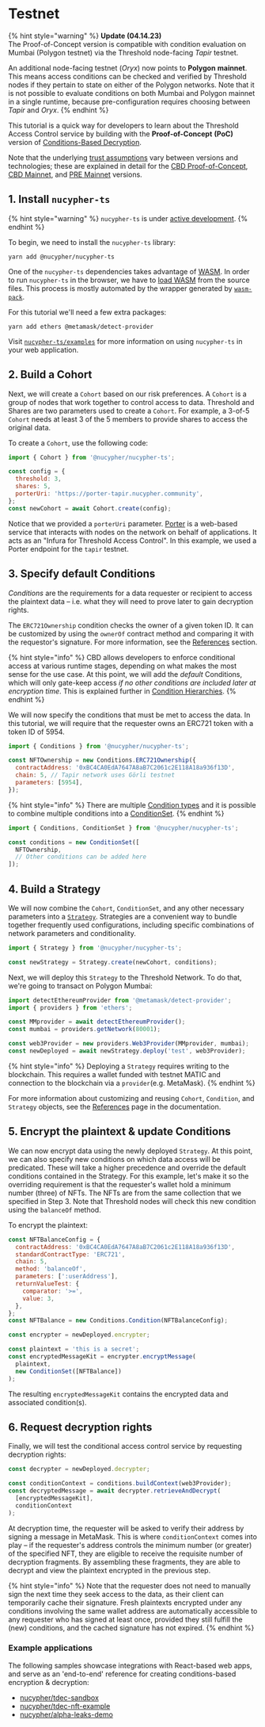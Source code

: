 # Testnet

{% hint style="warning" %}
**Update (04.14.23)** \
The Proof-of-Concept version is compatible with condition evaluation on Mumbai (Polygon testnet) via the Threshold node-facing _Tapir_ testnet.&#x20;

An additional node-facing testnet (_Oryx_) now points to **Polygon** **mainnet**. This means access conditions can be checked and verified by Threshold nodes if they pertain to state on either of the Polygon networks. Note that it is not possible to evaluate conditions on both Mumbai and Polygon mainnet in a single runtime, because pre-configuration requires choosing between _Tapir_ and _Oryx_.&#x20;
{% endhint %}

This tutorial is a quick way for developers to learn about the Threshold Access Control service by building with the **Proof-of-Concept** **(PoC)** version of [Conditions-Based Decryption](../../../fundamentals/threshold-access-control/conditions-based-decryption-cbd.md).&#x20;

Note that the underlying [trust assumptions](../trust-assumptions/) vary between versions and technologies; these are explained in detail for the [CBD Proof-of-Concept](../trust-assumptions/cbd-proof-of-concept-version/), [CBD Mainnet](../trust-assumptions/cbd-mainnet-version.md), and [PRE Mainnet](../trust-assumptions/cbd-mainnet-version.md) versions.&#x20;

## 1. Install `nucypher-ts`

{% hint style="warning" %}
`nucypher-ts` is under [active development](https://github.com/nucypher/nucypher-ts/pulls).
{% endhint %}

To begin, we need to install the `nucypher-ts` library:

```
yarn add @nucypher/nucypher-ts
```

One of the `nucypher-ts` dependencies takes advantage of [WASM](https://developer.mozilla.org/en-US/docs/WebAssembly). In order to run `nucypher-ts` in the browser, we have to [load WASM](https://developer.mozilla.org/en-US/docs/WebAssembly/Loading\_and\_running) from the source files. This process is mostly automated by the wrapper generated by [`wasm-pack`](https://rustwasm.github.io/docs/wasm-pack/tutorials/npm-browser-packages/using-your-library.html).

For this tutorial we'll need a few extra packages:

```
yarn add ethers @metamask/detect-provider
```

Visit [`nucypher-ts/examples`](https://github.com/nucypher/nucypher-ts/tree/main/examples) for more information on using `nucypher-ts` in your web application.

## 2. Build a Cohort

Next, we will create a `Cohort` based on our risk preferences. A `Cohort` is a group of nodes that work together to control access to data. Threshold and Shares are two parameters used to create a `Cohort`. For example, a 3-of-5 `Cohort` needs at least 3 of the 5 members to provide shares to access the original data.

To create a `Cohort`, use the following code:

```javascript
import { Cohort } from '@nucypher/nucypher-ts';

const config = {
  threshold: 3,
  shares: 5,
  porterUri: 'https://porter-tapir.nucypher.community',
};
const newCohort = await Cohort.create(config);
```

Notice that we provided a `porterUri` parameter. [Porter](https://docs.nucypher.com/en/latest/application\_development/web\_development.html#porter) is a web-based service that interacts with nodes on the network on behalf of applications. It acts as an "Infura for Threshold Access Control". In this example, we used a Porter endpoint for the `tapir` testnet.

## 3. Specify default Conditions

_Conditions_ are the requirements for a data requester or recipient to access the plaintext data – i.e. what they will need to prove later to gain decryption rights.

The `ERC721Ownership` condition checks the owner of a given token ID. It can be customized by using the `ownerOf` contract method and comparing it with the requestor's signature. For more information, see the [References](../references.md) section.

{% hint style="info" %}
CBD allows developers to enforce conditional access at various runtime stages, depending on what makes the most sense for the use case. At this point, we will add the _default_ Conditions, which will only gate-keep access _if no other conditions are included later at encryption time_. This is explained further in [Condition Hierarchies](../advanced-usage/condition-hierarchies.md).
{% endhint %}

We will now specify the conditions that must be met to access the data. In this tutorial, we will require that the requester owns an ERC721 token with a token ID of 5954.

```javascript
import { Conditions } from '@nucypher/nucypher-ts';

const NFTOwnership = new Conditions.ERC721Ownership({
  contractAddress: '0xBC4CA0EdA7647A8aB7C2061c2E118A18a936f13D',
  chain: 5, // Tapir network uses Görli testnet
  parameters: [5954],
});
```

{% hint style="info" %}
There are multiple [Condition types](../conditions/) and it is possible to combine multiple conditions into a [ConditionSet](../conditions-schema/condition-set.md).
{% endhint %}

```javascript
import { Conditions, ConditionSet } from '@nucypher/nucypher-ts';

const conditions = new ConditionSet([
  NFTOwnership,
  // Other conditions can be added here
]);
```

## 4. Build a Strategy

We will now combine the `Cohort`, `ConditionSet`, and any other necessary parameters into a [`Strategy`](../network-level-objects/strategy.md). Strategies are a convenient way to bundle together frequently used configurations, including specific combinations of network parameters and conditionality.

```javascript
import { Strategy } from '@nucypher/nucypher-ts';

const newStrategy = Strategy.create(newCohort, conditions);
```

Next, we will deploy this `Strategy` to the Threshold Network. To do that, we're going to transact on Polygon Mumbai:

```typescript
import detectEthereumProvider from '@metamask/detect-provider';
import { providers } from 'ethers';

const MMprovider = await detectEthereumProvider();
const mumbai = providers.getNetwork(80001);

const web3Provider = new providers.Web3Provider(MMprovider, mumbai);
const newDeployed = await newStrategy.deploy('test', web3Provider);
```

{% hint style="info" %}
Deploying a `Strategy` requires writing to the blockchain. This requires a wallet funded with testnet MATIC and connection to the blockchain via a `provider`(e.g. MetaMask).
{% endhint %}

For more information about customizing and reusing `Cohort`, `Condition`, and `Strategy` objects, see the [References](../references.md) page in the documentation.

## 5. Encrypt the plaintext & update Conditions

We can now encrypt data using the newly deployed `Strategy`. At this point, we can also specify new conditions on which data access will be predicated. These will take a higher precedence and override the default conditions contained in the Strategy. For this example, let's make it so the overriding requirement is that the requester's wallet hold a minimum number (three) of NFTs. The NFTs are from the same collection that we specified in Step 3. Note that Threshold nodes will check this new condition using the `balanceOf` method.

To encrypt the plaintext:

```javascript
const NFTBalanceConfig = {
  contractAddress: '0xBC4CA0EdA7647A8aB7C2061c2E118A18a936f13D',
  standardContractType: 'ERC721',
  chain: 5,
  method: 'balanceOf',
  parameters: [':userAddress'],
  returnValueTest: {
    comparator: '>=',
    value: 3,
  },
};
const NFTBalance = new Conditions.Condition(NFTBalanceConfig);

const encrypter = newDeployed.encrypter;

const plaintext = 'this is a secret';
const encryptedMessageKit = encrypter.encryptMessage(
  plaintext,
  new ConditionSet([NFTBalance])
);
```

The resulting `encryptedMessageKit` contains the encrypted data and associated condition(s).

## 6. Request decryption rights

Finally, we will test the conditional access control service by requesting decryption rights:

```javascript
const decrypter = newDeployed.decrypter;

const conditionContext = conditions.buildContext(web3Provider);
const decryptedMessage = await decrypter.retrieveAndDecrypt(
  [encryptedMessageKit],
  conditionContext
);
```

At decryption time, the requester will be asked to verify their address by signing a message in MetaMask. This is where `conditionContext` comes into play – if the requester's address controls the minimum number (or greater) of the specified NFT, they are eligible to receive the requisite number of decryption fragments. By assembling these fragments, they are able to decrypt and view the plaintext encrypted in the previous step.&#x20;

{% hint style="info" %}
Note that the requester does not need to manually sign the next time they seek access to the data, as their client can temporarily cache their signature. Fresh plaintexts encrypted under any conditions involving the same wallet address are automatically accessible to any requester who has signed at least once, provided they still fulfill the (new) conditions, and the cached signature has not expired.&#x20;
{% endhint %}

### Example applications

The following samples showcase integrations with React-based web apps, and serve as an 'end-to-end' reference for creating conditions-based encryption & decryption:

* [nucypher/tdec-sandbox](https://github.com/nucypher/tdec-sandbox)
* [nucypher/tdec-nft-example](https://github.com/nucypher/tdec-nft-example)
* [nucypher/alpha-leaks-demo](https://github.com/nucypher/alpha-leaks-demo)
